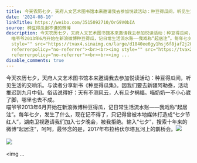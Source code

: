 ```yaml
---
title: 今天农历七夕，天府人文艺术图书馆本来邀请我去参加悦读活动：种豆得瓜间，听见生活的交响乐。与读者分享新书《种豆得瓜集》。因我们要去新疆阿勒泰，活动推迟到...
date: '2024-08-10'
linkTitle: https://weibo.com/3515092710/OrG9V0bIA
source: 种豆得瓜谢不谦的微博
description: 今天农历七夕，天府人文艺术图书馆本来邀请我去参加悦读活动：种豆得瓜间，听见生活的交响乐。与读者分享新书《种豆得瓜集》。因我们要去新疆阿勒泰，活动推迟到九月中旬。俗话说得好：天有不测风云，人有旦夕祸福。喵奶奶一不小心崴了脚，哪里也去不成。<br>
  喵爷爷2013年6月开始在新浪微博种豆得瓜，记日常生活流水账——我戏称“起居注”。每年七夕，发生了什么，现在记不得了，只记得曾被本地媒体打造成“七夕节红人”，湖南卫视邀请我们加入七夕晚会，被我拒绝。输入“七夕”，搜索十年来的微博“起居注”，呵呵，最怀念的是，2017年布拉格伏尔塔瓦河上的鹊桥会。<img
  style="" src="https://tvax4.sinaimg.cn/large/d1840ee6gy1hsj6f8jaf2j20xw23019t.jpg"
  referrerpolicy="no-referrer"><br><br><img style="" src="https://tvax2.sinaimg.cn/large/d1840ee6gy1hsj6ftz7bzj20xw2304ob.jpg"
  referrerpolicy="no-referrer"><br><br><img ...
disable_comments: true
---
```

今天农历七夕，天府人文艺术图书馆本来邀请我去参加悦读活动：种豆得瓜间，听见生活的交响乐。与读者分享新书《种豆得瓜集》。因我们要去新疆阿勒泰，活动推迟到九月中旬。俗话说得好：天有不测风云，人有旦夕祸福。喵奶奶一不小心崴了脚，哪里也去不成。<br> 喵爷爷2013年6月开始在新浪微博种豆得瓜，记日常生活流水账——我戏称“起居注”。每年七夕，发生了什么，现在记不得了，只记得曾被本地媒体打造成“七夕节红人”，湖南卫视邀请我们加入七夕晚会，被我拒绝。输入“七夕”，搜索十年来的微博“起居注”，呵呵，最怀念的是，2017年布拉格伏尔塔瓦河上的鹊桥会。<img style="" src="https://tvax4.sinaimg.cn/large/d1840ee6gy1hsj6f8jaf2j20xw23019t.jpg" referrerpolicy="no-referrer"><br><br><img style="" src="https://tvax2.sinaimg.cn/large/d1840ee6gy1hsj6ftz7bzj20xw2304ob.jpg" referrerpolicy="no-referrer"><br><br><img ...